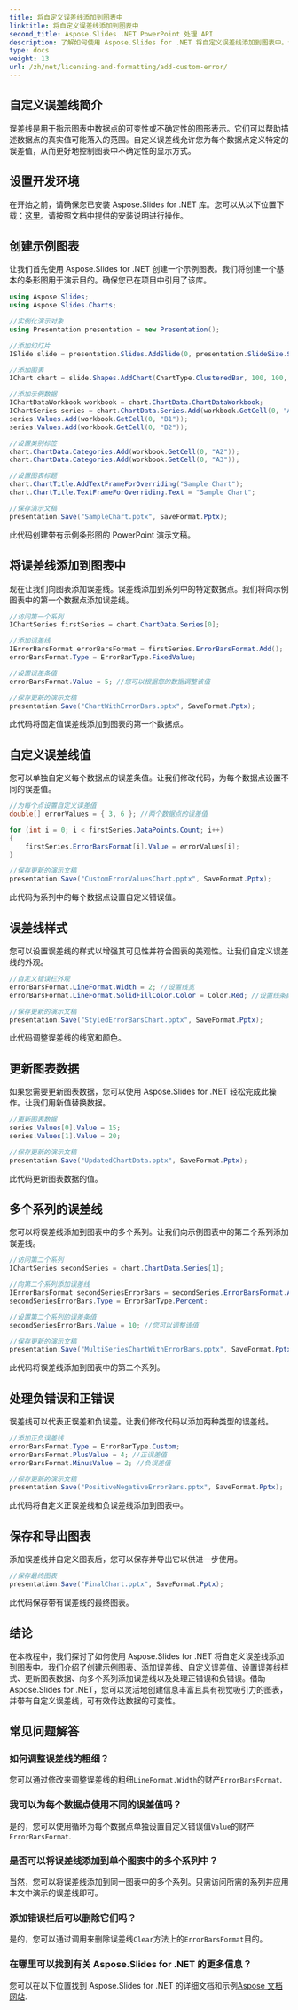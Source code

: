 ```yaml
---
title: 将自定义误差线添加到图表中
linktitle: 将自定义误差线添加到图表中
second_title: Aspose.Slides .NET PowerPoint 处理 API
description: 了解如何使用 Aspose.Slides for .NET 将自定义误差线添加到图表中。创建、设计和自定义误差线以实现准确的数据可视化。
type: docs
weight: 13
url: /zh/net/licensing-and-formatting/add-custom-error/
---
```


## 自定义误差线简介

误差线是用于指示图表中数据点的可变性或不确定性的图形表示。它们可以帮助描述数据点的真实值可能落入的范围。自定义误差线允许您为每个数据点定义特定的误差值，从而更好地控制图表中不确定性的显示方式。

## 设置开发环境

在开始之前，请确保您已安装 Aspose.Slides for .NET 库。您可以从以下位置下载：[这里](https://releases.aspose.com/slides/net)。请按照文档中提供的安装说明进行操作。

## 创建示例图表

让我们首先使用 Aspose.Slides for .NET 创建一个示例图表。我们将创建一个基本的条形图用于演示目的。确保您已在项目中引用了该库。

```csharp
using Aspose.Slides;
using Aspose.Slides.Charts;

//实例化演示对象
using Presentation presentation = new Presentation();

//添加幻灯片
ISlide slide = presentation.Slides.AddSlide(0, presentation.SlideSize.Size);

//添加图表
IChart chart = slide.Shapes.AddChart(ChartType.ClusteredBar, 100, 100, 500, 300);

//添加示例数据
IChartDataWorkbook workbook = chart.ChartData.ChartDataWorkbook;
IChartSeries series = chart.ChartData.Series.Add(workbook.GetCell(0, "A1"), chart.Type);
series.Values.Add(workbook.GetCell(0, "B1"));
series.Values.Add(workbook.GetCell(0, "B2"));

//设置类别标签
chart.ChartData.Categories.Add(workbook.GetCell(0, "A2"));
chart.ChartData.Categories.Add(workbook.GetCell(0, "A3"));

//设置图表标题
chart.ChartTitle.AddTextFrameForOverriding("Sample Chart");
chart.ChartTitle.TextFrameForOverriding.Text = "Sample Chart";

//保存演示文稿
presentation.Save("SampleChart.pptx", SaveFormat.Pptx);
```

此代码创建带有示例条形图的 PowerPoint 演示文稿。

## 将误差线添加到图表中

现在让我们向图表添加误差线。误差线添加到系列中的特定数据点。我们将向示例图表中的第一个数据点添加误差线。

```csharp
//访问第一个系列
IChartSeries firstSeries = chart.ChartData.Series[0];

//添加误差线
IErrorBarsFormat errorBarsFormat = firstSeries.ErrorBarsFormat.Add();
errorBarsFormat.Type = ErrorBarType.FixedValue;

//设置误差条值
errorBarsFormat.Value = 5; //您可以根据您的数据调整该值

//保存更新的演示文稿
presentation.Save("ChartWithErrorBars.pptx", SaveFormat.Pptx);
```

此代码将固定值误差线添加到图表的第一个数据点。

## 自定义误差线值

您可以单独自定义每个数据点的误差条值。让我们修改代码，为每个数据点设置不同的误差值。

```csharp
//为每个点设置自定义误差值
double[] errorValues = { 3, 6 }; //两个数据点的误差值

for (int i = 0; i < firstSeries.DataPoints.Count; i++)
{
    firstSeries.ErrorBarsFormat[i].Value = errorValues[i];
}

//保存更新的演示文稿
presentation.Save("CustomErrorValuesChart.pptx", SaveFormat.Pptx);
```

此代码为系列中的每个数据点设置自定义错误值。

## 误差线样式

您可以设置误差线的样式以增强其可见性并符合图表的美观性。让我们自定义误差线的外观。

```csharp
//自定义错误栏外观
errorBarsFormat.LineFormat.Width = 2; //设置线宽
errorBarsFormat.LineFormat.SolidFillColor.Color = Color.Red; //设置线条颜色

//保存更新的演示文稿
presentation.Save("StyledErrorBarsChart.pptx", SaveFormat.Pptx);
```

此代码调整误差线的线宽和颜色。

## 更新图表数据

如果您需要更新图表数据，您可以使用 Aspose.Slides for .NET 轻松完成此操作。让我们用新值替换数据。

```csharp
//更新图表数据
series.Values[0].Value = 15;
series.Values[1].Value = 20;

//保存更新的演示文稿
presentation.Save("UpdatedChartData.pptx", SaveFormat.Pptx);
```

此代码更新图表数据的值。

## 多个系列的误差线

您可以将误差线添加到图表中的多个系列。让我们向示例图表中的第二个系列添加误差线。

```csharp
//访问第二个系列
IChartSeries secondSeries = chart.ChartData.Series[1];

//向第二个系列添加误差线
IErrorBarsFormat secondSeriesErrorBars = secondSeries.ErrorBarsFormat.Add();
secondSeriesErrorBars.Type = ErrorBarType.Percent;

//设置第二个系列的误差条值
secondSeriesErrorBars.Value = 10; //您可以调整该值

//保存更新的演示文稿
presentation.Save("MultiSeriesChartWithErrorBars.pptx", SaveFormat.Pptx);
```

此代码将误差线添加到图表中的第二个系列。

## 处理负错误和正错误

误差线可以代表正误差和负误差。让我们修改代码以添加两种类型的误差线。

```csharp
//添加正负误差线
errorBarsFormat.Type = ErrorBarType.Custom;
errorBarsFormat.PlusValue = 4; //正误差值
errorBarsFormat.MinusValue = 2; //负误差值

//保存更新的演示文稿
presentation.Save("PositiveNegativeErrorBars.pptx", SaveFormat.Pptx);
```

此代码将自定义正误差线和负误差线添加到图表中。

## 保存和导出图表

添加误差线并自定义图表后，您可以保存并导出它以供进一步使用。

```csharp
//保存最终图表
presentation.Save("FinalChart.pptx", SaveFormat.Pptx);
```

此代码保存带有误差线的最终图表。

## 结论

在本教程中，我们探讨了如何使用 Aspose.Slides for .NET 将自定义误差线添加到图表中。我们介绍了创建示例图表、添加误差线、自定义误差值、设置误差线样式、更新图表数据、向多个系列添加误差线以及处理正错误和负错误。借助 Aspose.Slides for .NET，您可以灵活地创建信息丰富且具有视觉吸引力的图表，并带有自定义误差线，可有效传达数据的可变性。

## 常见问题解答

### 如何调整误差线的粗细？

您可以通过修改来调整误差线的粗细`LineFormat.Width`的财产`ErrorBarsFormat`.

### 我可以为每个数据点使用不同的误差值吗？

是的，您可以使用循环为每个数据点单独设置自定义错误值`Value`的财产`ErrorBarsFormat`.

### 是否可以将误差线添加到单个图表中的多个系列中？

当然，您可以将误差线添加到同一图表中的多个系列。只需访问所需的系列并应用本文中演示的误差线即可。

### 添加错误栏后可以删除它们吗？

是的，您可以通过调用来删除误差线`Clear`方法上的`ErrorBarsFormat`目的。

### 在哪里可以找到有关 Aspose.Slides for .NET 的更多信息？

您可以在以下位置找到 Aspose.Slides for .NET 的详细文档和示例[Aspose 文档网站](https://reference.aspose.com/slides/net/).
